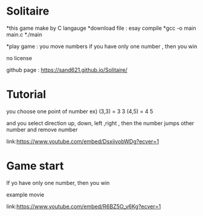 Solitaire
=========
*this game make by C langauge *download file : esay compile *gcc -o main main.c *./main

*play game : you move numbers if you have only one number , then you win

no license

github page : https://sand621.github.io/Solitaire/


Tutorial
========
you choose one point of number ex) (3,3) = 3 3  (4,5) = 4 5

and you select direction up, down, left ,right , then the number jumps other number and remove number

link:https://www.youtube.com/embed/DsxiivobWDg?ecver=1


Game start
==========
If yo have only one number, then you win

example movie


link:https://www.youtube.com/embed/R6BZ5O_v6Kg?ecver=1


